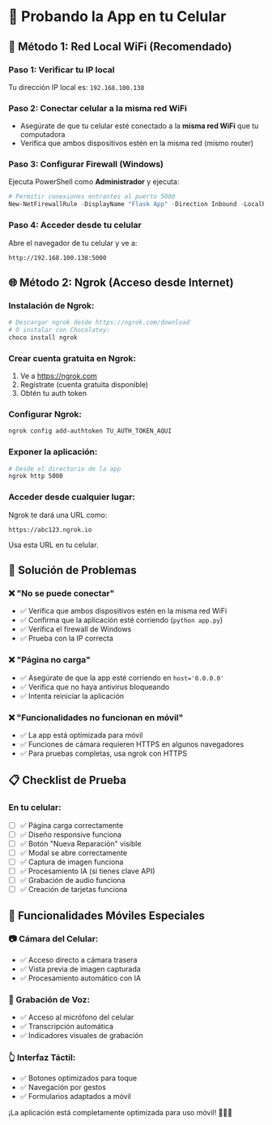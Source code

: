 # 📱 Probando la App en tu Celular

## 🚀 Método 1: Red Local WiFi (Recomendado)

### Paso 1: Verificar tu IP local
Tu dirección IP local es: `192.168.100.138`

### Paso 2: Conectar celular a la misma red WiFi
- Asegúrate de que tu celular esté conectado a la **misma red WiFi** que tu computadora
- Verifica que ambos dispositivos estén en la misma red (mismo router)

### Paso 3: Configurar Firewall (Windows)
Ejecuta PowerShell como **Administrador** y ejecuta:

```powershell
# Permitir conexiones entrantes al puerto 5000
New-NetFirewallRule -DisplayName "Flask App" -Direction Inbound -LocalPort 5000 -Protocol TCP -Action Allow
```

### Paso 4: Acceder desde tu celular
Abre el navegador de tu celular y ve a:
```
http://192.168.100.138:5000
```

## 🌐 Método 2: Ngrok (Acceso desde Internet)

### Instalación de Ngrok:
```bash
# Descargar ngrok desde https://ngrok.com/download
# O instalar con Chocolatey:
choco install ngrok
```

### Crear cuenta gratuita en Ngrok:
1. Ve a https://ngrok.com
2. Regístrate (cuenta gratuita disponible)
3. Obtén tu auth token

### Configurar Ngrok:
```bash
ngrok config add-authtoken TU_AUTH_TOKEN_AQUI
```

### Exponer la aplicación:
```bash
# Desde el directorio de la app
ngrok http 5000
```

### Acceder desde cualquier lugar:
Ngrok te dará una URL como:
```
https://abc123.ngrok.io
```
Usa esta URL en tu celular.

## 🔧 Solución de Problemas

### ❌ "No se puede conectar"
- ✅ Verifica que ambos dispositivos estén en la misma red WiFi
- ✅ Confirma que la aplicación esté corriendo (`python app.py`)
- ✅ Verifica el firewall de Windows
- ✅ Prueba con la IP correcta

### ❌ "Página no carga"
- ✅ Asegúrate de que la app esté corriendo en `host='0.0.0.0'`
- ✅ Verifica que no haya antivirus bloqueando
- ✅ Intenta reiniciar la aplicación

### ❌ "Funcionalidades no funcionan en móvil"
- ✅ La app está optimizada para móvil
- ✅ Funciones de cámara requieren HTTPS en algunos navegadores
- ✅ Para pruebas completas, usa ngrok con HTTPS

## 📋 Checklist de Prueba

### En tu celular:
- [ ] ✅ Página carga correctamente
- [ ] ✅ Diseño responsive funciona
- [ ] ✅ Botón "Nueva Reparación" visible
- [ ] ✅ Modal se abre correctamente
- [ ] ✅ Captura de imagen funciona
- [ ] ✅ Procesamiento IA (si tienes clave API)
- [ ] ✅ Grabación de audio funciona
- [ ] ✅ Creación de tarjetas funciona

## 🎯 Funcionalidades Móviles Especiales

### 📷 Cámara del Celular:
- ✅ Acceso directo a cámara trasera
- ✅ Vista previa de imagen capturada
- ✅ Procesamiento automático con IA

### 🎤 Grabación de Voz:
- ✅ Acceso al micrófono del celular
- ✅ Transcripción automática
- ✅ Indicadores visuales de grabación

### 👆 Interfaz Táctil:
- ✅ Botones optimizados para toque
- ✅ Navegación por gestos
- ✅ Formularios adaptados a móvil

¡La aplicación está completamente optimizada para uso móvil! 🚀📱✨
